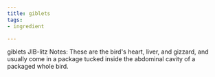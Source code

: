 ```yaml
---
title: giblets
tags:
- ingredient

---
```

giblets JIB-litz Notes: These are the bird's heart, liver, and gizzard, and usually come in a package tucked inside the abdominal cavity of a packaged whole bird.
